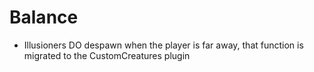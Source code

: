 # Balance
* Illusioners DO despawn when the player is far away, that function is migrated to the CustomCreatures plugin
